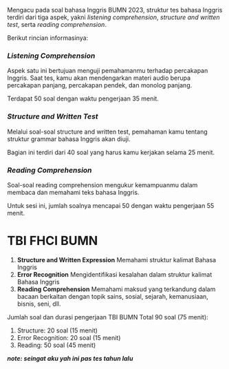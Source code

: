 Mengacu pada soal bahasa Inggris BUMN 2023, struktur tes bahasa Inggris terdiri dari tiga aspek, yakni _listening comprehension_, _structure and written test_, serta _reading comprehension_.

Berikut rincian informasinya: 

### _Listening Comprehension_ 

Aspek satu ini bertujuan menguji pemahamanmu terhadap percakapan Inggris. Saat tes, kamu akan mendengarkan materi audio berupa percakapan panjang, percakapan pendek, dan monolog panjang. 

Terdapat 50 soal dengan waktu pengerjaan 35 menit. 

### _Structure and Written Test_ 

Melalui soal-soal structure and written test, pemahaman kamu tentang struktur grammar bahasa Inggris akan diuji.

Bagian ini terdiri dari 40 soal yang harus kamu kerjakan selama 25 menit. 

### _Reading Comprehension_ 

Soal-soal reading comprehension mengukur kemampuanmu dalam membaca dan memahami teks bahasa Inggris. 

Untuk sesi ini, jumlah soalnya mencapai 50 dengan waktu pengerjaan 55 menit.

# TBI FHCI BUMN
1. **Structure and Written Expression**
   Memahami struktur kalimat Bahasa Inggris
2. **Error Recognition**
   Mengidentifikasi kesalahan dalam struktur kalimat Bahasa Inggris
3. **Reading Comprehension**
   Memahami maksud yang terkandung dalam bacaan berkaitan dengan topik sains, sosial, sejarah, kemanusiaan, bisnis, seni, dll.

Jumlah soal dan durasi pengerjaan TBI BUMN Total 90 soal (75 menit):
1. Structure: 20 soal (15 menit)
2. Error Recognition: 20 soal (15 menit)
3. Reading: 50 soal (45 menit) 

***note: seingat aku yah ini pas tes tahun lalu***